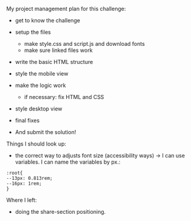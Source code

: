 My project management plan for this challenge:

- get to know the challenge
- setup the files
  - make style.css and script.js and download fonts
  - make sure linked files work
- write the basic HTML structure
- style the mobile view
- make the logic work
  - if necessary: fix HTML and CSS
- style desktop view
- final fixes

- And submit the solution!

Things I should look up:

- the correct way to adjusts font size (accessibility ways)
  -> I can use variables. I can name the variables by px.:

```
:root{
--13px: 0.813rem;
--16px: 1rem;
}
```

Where I left:

- doing the share-section positioning.
